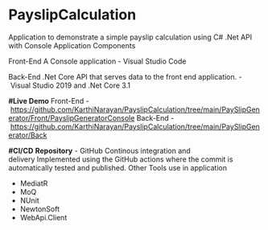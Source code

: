 # PayslipCalculation


Application to demonstrate a simple payslip calculation using C# .Net API with Console Application Components

Front-End A Console application - Visual Studio Code 

Back-End .Net Core API that serves data to the front end application. - Visual Studio 2019 and .Net Core 3.1

**#Live Demo**
Front-End - https://github.com/KarthiNarayan/PayslipCalculation/tree/main/PaySlipGenerator/Front/PayslipGeneratorConsole
Back-End - https://github.com/KarthiNarayan/PayslipCalculation/tree/main/PaySlipGenerator/Back

**#CI/CD**
**Repository** - GitHub
Continous integration and delivery Implemented using the GitHub actions where the commit is automatically tested and published.
Other Tools use in application
* MediatR
* MoQ
* NUnit
* NewtonSoft
* WebApi.Client

